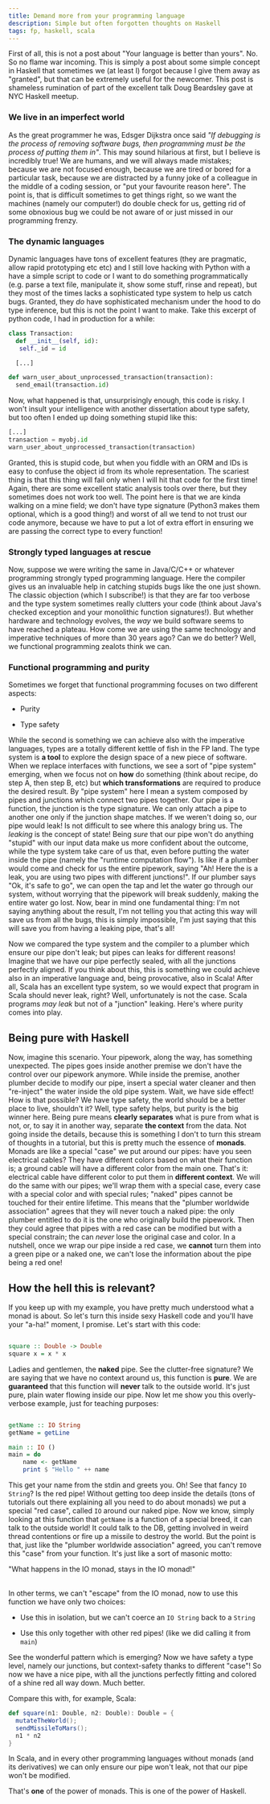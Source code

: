 ```yaml
---
title: Demand more from your programming language
description: Simple but often forgotten thoughts on Haskell
tags: fp, haskell, scala
---
```


First of all, this is not a post about "Your language is better than yours".
No. So no flame war incoming. This is simply a post about some simple concept
in Haskell that sometimes we (at least I) forgot because I give them away as
"granted", but that can be extremely useful for the newcomer. This post is
shameless rumination of part of the excellent talk Doug Beardsley gave at
NYC Haskell meetup.

### We live in an imperfect world

As the great programmer he was, Edsger Dijkstra once said _"If debugging is
the process of removing software bugs, then programming must be the process of
putting them in"_. This may sound hilarious at first, but I believe is
incredibly true! We are humans, and we will always made mistakes; because we
are not focused enough, because we are tired or bored for a particular task,
because we are distracted by a funny joke of a colleague in the middle of a
coding session, or "put your favourite reason here". The point is, that is
difficult sometimes to get things right, so we want the machines (namely our
computer!) do double check for us, getting rid of some obnoxious bug we could
be not aware of or just missed in our programming frenzy.

### The dynamic languages

Dynamic languages have tons of excellent features (they are pragmatic, allow
rapid prototyping etc etc) and I still love hacking with Python with a have
a simple script to code or I want to do something programmatically (e.g.
parse a text file, manipulate it, show some stuff, rinse and repeat), but they
most of the times lacks a sophisticated type system to help us catch bugs.
Granted, they *do* have sophisticated mechanism under the hood to do type
inference, but this is not the point I want to make. Take this excerpt of 
python code, I had in production for a while:

``` python
class Transaction:
  def __init__(self, id):
   self._id = id

  [...]

def warn_user_about_unprocessed_transaction(transaction):
  send_email(transaction.id)
```

Now, what happened is that, unsurprisingly enough, this code is risky. I won't
insult your intelligence with another dissertation about type safety, but too
often I ended up doing something stupid like this:

``` python
[...]
transaction = myobj.id
warn_user_about_unprocessed_transaction(transaction)
```

Granted, this is stupid code, but when you fiddle with an ORM and IDs is
easy to confuse the object id from its whole representation. The scariest 
thing is that this thing will fail only when I will hit that code for the
first time! Again, there are some excellent static analysis tools over there,
but they sometimes does not work too well. The point here is that we are kinda
walking on a mine field; we don't have type signature (Python3 makes them
optional, which is a good thing!) and worst of all we tend to not trust our
code anymore, because we have to put a lot of extra effort in ensuring we
are passing the correct type to every function!


### Strongly typed languages at rescue

Now, suppose we were writing the same in Java/C/C++ or whatever programming
strongly typed programming language. Here the compiler gives us an invaluable
help in catching stupids bugs like the one just shown. The classic objection
(which I subscribe!) is that they are far too verbose and the type system 
sometimes really clutters your code (think about Java's checked exception
and your monolithic function signatures!). But whether hardware and technology
evolves, the *way* we build software seems to have reached a plateau. How come
we are using the same technology and imperative techniques of more than 30
years ago? Can we do better? Well, we functional programming zealots think we
can.

### Functional programming and purity
Sometimes we forget that functional programming focuses on two different
aspects:

* Purity

* Type safety

While the second is something we can achieve also with the imperative languages,
types are a totally different kettle of fish in the FP land. The type system
is **a tool** to explore the design space of a new piece of software. When we
replace interfaces with functions, we see a sort of "pipe system" emerging,
when we focus not on **how** do something (think about recipe, do step A,
then step B, etc) but **which transformations** are required to produce the
desired result. By "pipe system" here I mean a system composed by pipes and
junctions which connect two pipes together. Our pipe is a function, the junction
is the type signature. We can only attach a pipe to another one only if the
junction shape matches. If we weren't doing so, our pipe would leak! Is not
difficult to see where this analogy bring us. The *leaking* is the concept
of state! Being *sure* that our pipe won't do anything "stupid" with our
input data make us more confident about the outcome, while the type system
take care of us that, even before putting the water inside the pipe (namely
the "runtime computation flow"). Is like if a plumber would come and check
for us the entire pipework, saying "Ah! Here the is a leak, you are using
two pipes with different junctions!". If our plumber says "Ok, it's safe to
go", we can open the tap and let the water go through our system, without
worrying that the pipework will break suddenly, making the entire water go
lost. Now, bear in mind one fundamental thing: I'm not saying anything about
the result, I'm not telling you that acting this way will save us from all
the bugs, this is simply impossible, I'm just saying that this will save you
from having a leaking pipe, that's all!

Now we compared the type system and the compiler to a plumber which ensure
our pipe don't leak; but pipes can leaks for different reasons! Imagine that
we have our pipe perfectly sealed, with all the junctions perfectly aligned.
If you think about this, this is something we could achieve also in an
imperative language and, being provocative, also in Scala! After all, Scala
has an excellent type system, so we would expect that program in Scala should
never leak, right? Well, unfortunately is not the case. Scala programs *may
leak* but not of a "junction" leaking. Here's where purity comes into play.

## Being pure with Haskell

Now, imagine this scenario. Your pipework, along the way, has something 
unexpected. The pipes goes inside another premise we don't
have the control over our pipework anymore. While inside the premise, another
plumber decide to modify our pipe, insert a special water cleaner and then
"re-inject" the water inside the old pipe system. Wait, we have side effect!
How is that possible? We have type safety, the world should be a better place
to live, shouldn't it? Well, type safety helps, but purity is the big winner
here. Being pure means **clearly separates** what is pure from what is not,
or, to say it in another way, separate **the context** from the data. Not
going inside the details, because this is something I don't to turn this
stream of thoughts in a tutorial, but this is pretty much the essence of
**monads**. Monads are like a special "case" we put around our pipes: have
you seen electrical cables? They have different colors based on what their
function is; a ground cable will have a different color from the main one.
That's it: electrical cable have different color to put them in **different
context**. We will do the same with our pipes; we'll wrap them with a special
case, every case with a special color and with special rules; "naked" pipes
cannot be touched for their entire lifetime. This means that the "plumber
worldwide association" agrees that they will never touch a naked pipe: the
only plumber entitled to do it is the one who originally build the pipework.
Then they could agree that pipes with a red case can be modified but with
a special constrain; the can *never* lose the original case and color. In
a nutshell, once we wrap our pipe inside a red case, we **cannot** turn them
into a green pipe or a naked one, we can't lose the information about the
pipe being a red one!

## How the hell this is relevant?

If you keep up with my example, you have pretty much understood what a monad
is about. So let's turn this inside sexy Haskell code and you'll have your
"a-ha!" moment, I promise. Let's start with this code:

``` haskell

square :: Double -> Double
square x = x * x
```

Ladies and gentlemen, the **naked** pipe. See the clutter-free signature? We
are saying that we have no context around us, this function is **pure**.
We are **guaranteed** that this function will **never** talk to the outside
world. It's just pure, plain water flowing inside our pipe. Now let me show
you this overly-verbose example, just for teaching purposes:

``` haskell

getName :: IO String
getName = getLine

main :: IO ()
main = do
    name <- getName
    print $ "Hello " ++ name
```

This get your name from the stdin and greets you. Oh! See that fancy ```IO String```?
Is the red pipe! Without getting too deep inside the details (tons of tutorials out
there explaining all you need to do about monads) we put a special "red case",
called ```IO``` around our naked pipe. Now we know, simply looking at this
function that ```getName``` is a function of a special breed, it can talk
to the outside world! It could talk to the DB, getting involved in weird
thread contentions or fire up a missile to destroy the world. But the point is
that, just like the "plumber worldwide association" agreed, you can't remove
this "case" from your function. It's just like a sort of masonic motto:

<div markdown="1" class="glance-box">
"What happens in the IO monad, stays in the IO monad!"
</div><br>

In other terms, we can't "escape" from the IO monad, now to use this function
we have only two choices:

* Use this in isolation, but we can't coerce an ```IO String``` back to a ```String```

* Use this only together with other red pipes! (like we did calling it from ```main```)

See the wonderful pattern which is emerging? Now we have safety a type level,
namely our junctions, but context-safety thanks to different "case"! So now
we have a nice pipe, with all the junctions perfectly fitting and colored of
a shine red all way down. Much better.

Compare this with, for example, Scala:

``` scala
def square(n1: Double, n2: Double): Double = {
  mutateTheWorld();
  sendMissileToMars();
  n1 * n2
}
```

In Scala, and in every other programming languages without monads (and its
derivatives) we can only ensure our pipe won't leak, not that our pipe won't
be modified.

That's **one** of the power of monads. This is one of the power of Haskell.


